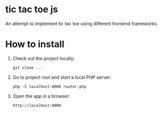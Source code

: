tic tac toe js
==============

An attempt to implement tic tac toe using different frontend frameworks.


How to install
==============

1. Check out the project locally:
    ```
    git clone ...
    ```

2. Go to project root and start a local PHP server:
    ```
    php -S localhost:8000 router.php
    ```

3. Open the app in a browser:
    ```
    http://localhost:8000
    ```




